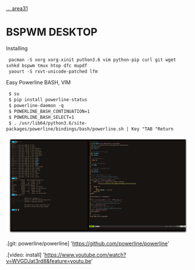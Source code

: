 <a href="https://area31.net.br" title="area31.net.br"> ... area31</a>

BSPWM DESKTOP
====
Installing

     pacman -S xorg xorg-xinit puthon3.6 vim python-pip curl git wget sxhkd bspwm tmux htop dfc mupdf
     yaourt -S rxvt-unicode-patched lfm

Easy Powerline BASH, VIM

     $ su
     $ pip install powerline-status
     $ powerline-daemon -q
     $ POWERLINE_BASH_CONTINUATION=1
     $ POWERLINE_BASH_SELECT=1
     $ . /usr/lib64/python3.6/site-packages/powerline/bindings/bash/powerline.sh | Key "TAB "Return
     
 ![lBox](0991555.png)

.[git: powerline/powerline] 'https://github.com/powerline/powerline'

.[video: install] 'https://www.youtube.com/watch?v=WVGDJat3rd8&feature=youtu.be'
